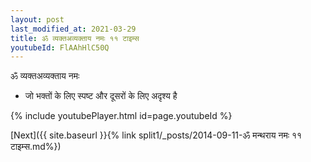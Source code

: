```yaml
---
layout: post
last_modified_at: 2021-03-29
title: ॐ व्यक्तअव्यक्ताय नमः ११ टाइम्स
youtubeId: FlAAhHlC50Q
---
```

 
 
 ॐ व्यक्तअव्यक्ताय नमः  
 
 -  जो भक्तों के लिए स्पष्ट और दूसरों के लिए अदृश्य है 
 
  
 
  
 
 
 
 
 
 


{% include youtubePlayer.html id=page.youtubeId %}
 
[Next]({{ site.baseurl }}{% link  split1/_posts/2014-09-11-ॐ मन्थराय नमः ११ टाइम्स.md%})
 
